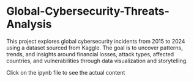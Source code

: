 # Global-Cybersecurity-Threats-Analysis
This project explores global cybersecurity incidents from 2015 to 2024 using a dataset sourced from Kaggle. The goal is to uncover patterns, trends, and insights around financial losses, attack types, affected countries, and vulnerabilities through data visualization and storytelling.

Click on the ipynb file to see the actual content
